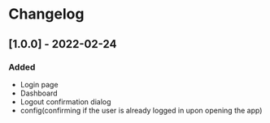 # Changelog

## [1.0.0] - 2022-02-24
### Added
- Login page
- Dashboard
- Logout confirmation dialog
- config(confirming if the user is already logged in upon opening the app)
